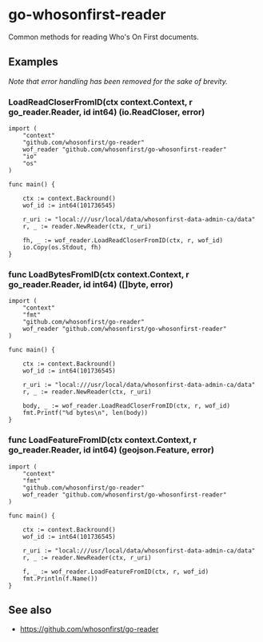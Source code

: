 # go-whosonfirst-reader

Common methods for reading Who's On First documents.

## Examples

_Note that error handling has been removed for the sake of brevity._

### LoadReadCloserFromID(ctx context.Context, r go_reader.Reader, id int64) (io.ReadCloser, error)

```
import (
	"context"
	"github.com/whosonfirst/go-reader"
	wof_reader "github.com/whosonfirst/go-whosonfirst-reader"
	"io"
	"os"
)

func main() {

	ctx := context.Backround()
	wof_id := int64(101736545)

	r_uri := "local:///usr/local/data/whosonfirst-data-admin-ca/data"
	r, _ := reader.NewReader(ctx, r_uri)

	fh, _ := wof_reader.LoadReadCloserFromID(ctx, r, wof_id)
	io.Copy(os.Stdout, fh)
}
```

### func LoadBytesFromID(ctx context.Context, r go_reader.Reader, id int64) ([]byte, error)

```
import (
	"context"
	"fmt"
	"github.com/whosonfirst/go-reader"
	wof_reader "github.com/whosonfirst/go-whosonfirst-reader"
)

func main() {

	ctx := context.Backround()
	wof_id := int64(101736545)

	r_uri := "local:///usr/local/data/whosonfirst-data-admin-ca/data"
	r, _ := reader.NewReader(ctx, r_uri)

	body, _ := wof_reader.LoadReadCloserFromID(ctx, r, wof_id)
	fmt.Printf("%d bytes\n", len(body))
}
```

### func LoadFeatureFromID(ctx context.Context, r go_reader.Reader, id int64) (geojson.Feature, error)

```
import (
	"context"
	"fmt"
	"github.com/whosonfirst/go-reader"
	wof_reader "github.com/whosonfirst/go-whosonfirst-reader"	
)

func main() {

	ctx := context.Backround()
	wof_id := int64(101736545)

	r_uri := "local:///usr/local/data/whosonfirst-data-admin-ca/data"
	r, _ := reader.NewReader(ctx, r_uri)

	f, _ := wof_reader.LoadFeatureFromID(ctx, r, wof_id)
	fmt.Println(f.Name())
}
```

## See also

* https://github.com/whosonfirst/go-reader
